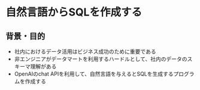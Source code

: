 
# 自然言語からSQLを作成する

## 背景・目的

+ 社内におけるデータ活用はビジネス成功のために重要である
+ 非エンジニアがデータマートを利用するハードルとして、社内のデータのスキーマ理解がある
+ OpenAIのchat APIを利用して、自然言語を与えるとSQLを生成するプログラムを作成する





